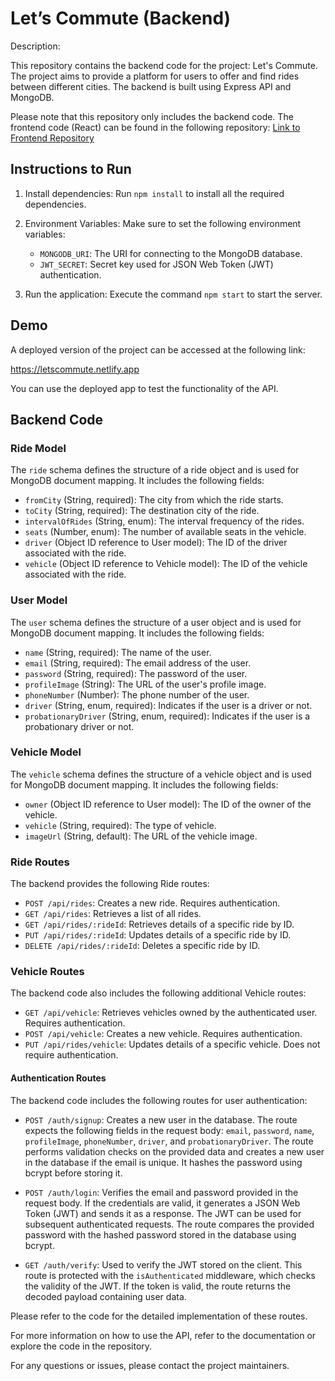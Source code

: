# Let’s Commute (Backend)

Description:

This repository contains the backend code for the project: Let's Commute. The project aims to provide a platform for users to offer and find rides between different cities. The backend is built using Express API and MongoDB.

Please note that this repository only includes the backend code. The frontend code (React) can be found in the following repository: [Link to Frontend Repository]([https://github.com/your-frontend-repo](https://github.com/calicocode/letscommute-client))

## Instructions to Run

1. Install dependencies: Run `npm install` to install all the required dependencies.

2. Environment Variables: Make sure to set the following environment variables:
   - `MONGODB_URI`: The URI for connecting to the MongoDB database.
   - `JWT_SECRET`: Secret key used for JSON Web Token (JWT) authentication.

3. Run the application: Execute the command `npm start` to start the server.

## Demo

A deployed version of the project can be accessed at the following link:

https://letscommute.netlify.app

You can use the deployed app to test the functionality of the API.

## Backend Code

### Ride Model

The `ride` schema defines the structure of a ride object and is used for MongoDB document mapping. It includes the following fields:

- `fromCity` (String, required): The city from which the ride starts.
- `toCity` (String, required): The destination city of the ride.
- `intervalOfRides` (String, enum): The interval frequency of the rides.
- `seats` (Number, enum): The number of available seats in the vehicle.
- `driver` (Object ID reference to User model): The ID of the driver associated with the ride.
- `vehicle` (Object ID reference to Vehicle model): The ID of the vehicle associated with the ride.

### User Model

The `user` schema defines the structure of a user object and is used for MongoDB document mapping. It includes the following fields:

- `name` (String, required): The name of the user.
- `email` (String, required): The email address of the user.
- `password` (String, required): The password of the user.
- `profileImage` (String): The URL of the user's profile image.
- `phoneNumber` (Number): The phone number of the user.
- `driver` (String, enum, required): Indicates if the user is a driver or not.
- `probationaryDriver` (String, enum, required): Indicates if the user is a probationary driver or not.

### Vehicle Model

The `vehicle` schema defines the structure of a vehicle object and is used for MongoDB document mapping. It includes the following fields:

- `owner` (Object ID reference to User model): The ID of the owner of the vehicle.
- `vehicle` (String, required): The type of vehicle.
- `imageUrl` (String, default): The URL of the vehicle image.

### Ride Routes

The backend provides the following Ride routes:

- `POST /api/rides`: Creates a new ride. Requires authentication.
- `GET /api/rides`: Retrieves a list of all rides.
- `GET /api/rides/:rideId`: Retrieves details of a specific ride by ID.
- `PUT /api/rides/:rideId`: Updates details of a specific ride by ID.
- `DELETE /api/rides/:rideId`: Deletes a specific ride by ID.

### Vehicle Routes


The backend code also includes the following additional Vehicle routes:

- `GET /api/vehicle`: Retrieves vehicles owned by the authenticated user. Requires authentication.
- `POST /api/vehicle`: Creates a new vehicle. Requires authentication.
- `PUT /api/rides/vehicle`: Updates details of a specific vehicle. Does not require authentication.


#### Authentication Routes

The backend code includes the following routes for user authentication:

- `POST /auth/signup`: Creates a new user in the database. The route expects the following fields in the request body: `email`, `password`, `name`, `profileImage`, `phoneNumber`, `driver`, and `probationaryDriver`. The route performs validation checks on the provided data and creates a new user in the database if the email is unique. It hashes the password using bcrypt before storing it.

- `POST /auth/login`: Verifies the email and password provided in the request body. If the credentials are valid, it generates a JSON Web Token (JWT) and sends it as a response. The JWT can be used for subsequent authenticated requests. The route compares the provided password with the hashed password stored in the database using bcrypt.

- `GET /auth/verify`: Used to verify the JWT stored on the client. This route is protected with the `isAuthenticated` middleware, which checks the validity of the JWT. If the token is valid, the route returns the decoded payload containing user data.

Please refer to the code for the detailed implementation of these routes.

For more information on how to use the API, refer to the documentation or explore the code in the repository.

For any questions or issues, please contact the project maintainers.
